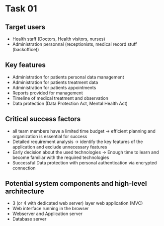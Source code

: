 Task 01
=======

Target users
------------
- Health staff (Doctors, Health visitors, nurses)
- Administration personnal (receptionists, medical record stuff (backoffice))

Key features
------------
- Administration for patients personal data management
- Administration for patients treatment data
- Administration for patients appointments
- Reports provided for management
- Timeline of medical treatment and observation
- Data protection (Data Protection Act, Mental Health Act) 

Critical success factors
------------------------
- all team members have a limited time budget -> efficient planning and
  organization is essential for success
- Detailed requirement analysis -> identify the key features of the
  application and exclude unnecessary features
- Early decision about the used technologies -> Enough time to learn and
  become familiar with the required technologies
- Successful Data protection with personal authentication via encrypted
  connection

Potential system components and high-level architecture
-------------------------------------------------------
- 3 (or 4 with dedicated web server) layer web application (MVC)
- Web interface running in the browser
- Webserver and Application server
- Database server

